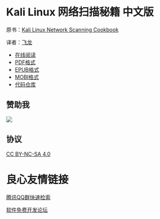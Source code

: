 # Kali Linux 网络扫描秘籍 中文版

原书：[Kali Linux Network Scanning Cookbook](http://u.720life.cn/g/4a53dc83adae6c8bea569d149f4c847e0073eabeafa7da8a92f5053784d96931f1eb378b1c567f72646743b87cc86baf308d922763e1b6ab6b0677f72d4c4ac6df3e5c732345de59b8a15bfdad135e5e8e23f04fb5a065386e7df7f9b75f867b) 

译者：[飞龙](http://u.720life.cn/g/54145d0471d91890860f7f8463c030461e031983318bcceffed4a5c51eb715f9) 

+ [在线阅读](http://u.720life.cn/g/9a5c419be16235e5d625410faec41ae1af1a0175e7ca05ff76c6b8b44a53e72d328628894980f4bd7a076017a352ed9d7fde5598ddccdbe21679f798c01994bfd1f9afc7730deddf422480761f628d22e8f76e826496093c1b8fa6bcea9b73f1) 
+ [PDF格式](http://u.720life.cn/g/9a5c419be16235e5d625410faec41ae100f1b8fbbbbc26f34e6549532e24ecc161606f55a1b961e259766c896286bd95e65179a8ce357fd5fc33d38b03e8e5f14e48413318d61845de4df76d1a2b75f3272469e7e953e7537038da24883ecabc) 
+ [EPUB格式](http://u.720life.cn/g/9a5c419be16235e5d625410faec41ae100f1b8fbbbbc26f34e6549532e24ecc1c7f56c20fd0bfc25b97725cf83e5269e3b07e83affa58bfff1eae2d6016e8b2ccc0f144f796d895dd4eb82bf7be2b5edd5a7e76a075267ce05d3e965828f73a9) 
+ [MOBI格式](http://u.720life.cn/g/9a5c419be16235e5d625410faec41ae100f1b8fbbbbc26f34e6549532e24ecc117ad9c559fa3e5daa16f95c809c62951ff89d6f4c30c34c7d95f2df2276aea66c3f3c40dc13f07de2512f22f062e082de1a38891b06422f5565645ed7a8926c4) 
+ [代码仓库](http://u.720life.cn/g/5c954f4cd4204fb6c09a7e58aa70844dfb333ad97b1d8abb38233053a8b179cf8ba8c2009b4164fd568b043e46fdfc4890b0efe6d4b5a3b501dd48bc2927c72a76bcb4d3b5b16bfcce8ef2b2d391e56b) 

## 赞助我

![](img/qr_alipay.png)

## 协议

[CC BY-NC-SA 4.0](http://u.720life.cn/g/b77ee7bfee69ac84b98b830822d7c3101745d83bd4a1837b72c6c2d6388fe3d015d79b447695af79559f9a31f2582743f2a757976aca017fff1ec65b5ad38fe1) 



 # 良心友情链接

[腾讯QQ群快速检索](http://u.720life.cn/s/8cf73f7c)

[软件免费开发论坛](http://u.720life.cn/s/bbb01dc0)